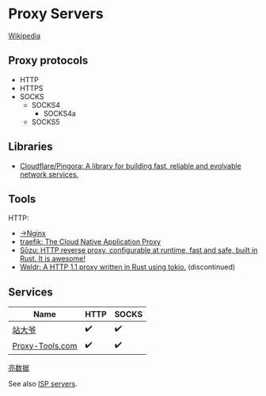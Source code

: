 # Proxy Servers
[Wikipedia](https://en.wikipedia.org/wiki/Proxy_server)

## Proxy protocols
- HTTP
- HTTPS
- SOCKS
  - SOCKS4
    - SOCKS4a
  - SOCKS5

## Libraries
- [Cloudflare/Pingora: A library for building fast, reliable and evolvable network services.](https://github.com/cloudflare/pingora)

## Tools
HTTP:
- [→Nginx](/Application/HTTP/Servers/Nginx/README.md)
- [traefik: The Cloud Native Application Proxy](https://github.com/traefik/traefik)
- [Sōzu: HTTP reverse proxy, configurable at runtime, fast and safe, built in Rust. It is awesome!](https://github.com/sozu-proxy/sozu)
- [Weldr: A HTTP 1.1 proxy written in Rust using tokio.](https://github.com/hjr3/weldr) (discontinued)

## Services
Name | HTTP | SOCKS
--- | --- | ---
[站大爷](https://www.zdaye.com/) | ✔️ | ✔️
[Proxy-Tools.com](https://cn.proxy-tools.com/) | ✔️ | ✔️
[亮数据](https://www.bright.cn/proxy-types)

See also [ISP servers](../Internet%20Service%20Providers.md#servers).